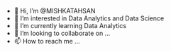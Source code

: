 - 👋 Hi, I’m @MISHKATAHSAN
- 👀 I’m interested in Data Analytics and Data Science
- 🌱 I’m currently learning Data Analytics
- 💞️ I’m looking to collaborate on ...
- 📫 How to reach me ...

<!---
MISHKATAHSAN/MISHKATAHSAN is a ✨ special ✨ repository because its `README.md` (this file) appears on your GitHub profile.
You can click the Preview link to take a look at your changes.
--->
